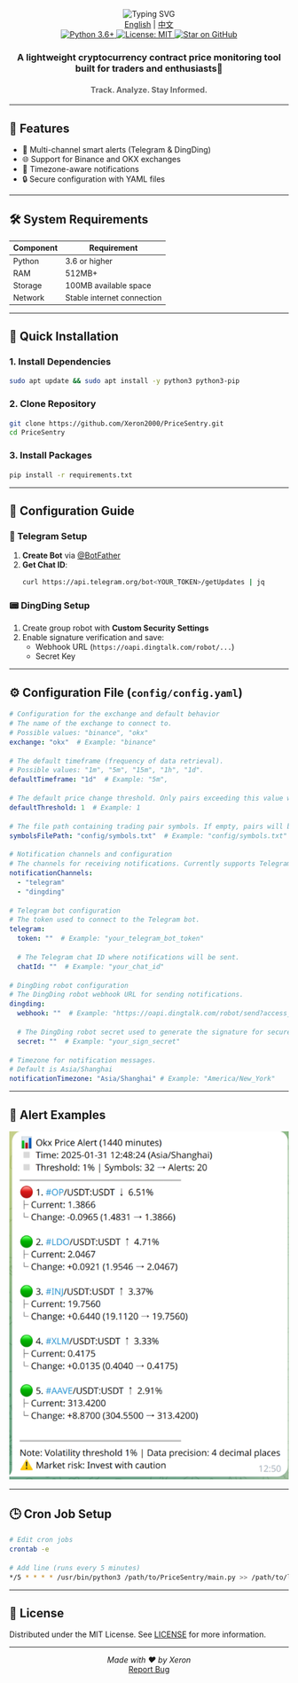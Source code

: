 <div align="center">
  <img src="https://readme-typing-svg.demolab.com?font=Fira+Code&size=34&pause=1000&center=true&vCenter=true&width=435&lines=PriceSentry" alt="Typing SVG">
</div>

<div align="center">
  <a href="README.md">English</a> | <a href="README_zh.md">中文</a>
</div>

<div align="center">
  <a href="https://www.python.org/">
    <img src="https://img.shields.io/badge/Python-3.6%2B-blue?logo=python&logoColor=white" alt="Python 3.6+">
  </a>
  <a href="LICENSE">
    <img src="https://img.shields.io/badge/License-MIT-green.svg" alt="License: MIT">
  </a>
  <a href="https://github.com/Xeron2000/PriceSentry/stargazers">
    <img src="https://img.shields.io/github/stars/Xeron2000/PriceSentry?style=social" alt="Star on GitHub">
  </a>
</div>

<h3 align="center">A lightweight cryptocurrency contract price monitoring tool built for traders and enthusiasts🚨</h3>
<h4 align="center" style="color: #666;">Track. Analyze. Stay Informed.</h4>

---

## 🌟 Features

- 🔔 Multi-channel smart alerts (Telegram & DingDing)
- 🌐 Support for Binance and OKX exchanges
- 📆 Timezone-aware notifications
- 🔒 Secure configuration with YAML files

---

## 🛠 System Requirements

| Component       | Requirement              |
|-----------------|--------------------------|
| Python          | 3.6 or higher            |
| RAM             | 512MB+                   |
| Storage         | 100MB available space    |
| Network         | Stable internet connection |

---

## 🚀 Quick Installation

### 1. Install Dependencies
```bash
sudo apt update && sudo apt install -y python3 python3-pip
```

### 2. Clone Repository
```bash
git clone https://github.com/Xeron2000/PriceSentry.git
cd PriceSentry
```

### 3. Install Packages
```bash
pip install -r requirements.txt
```

---

## 🔧 Configuration Guide

### 🤖 Telegram Setup
1. **Create Bot** via [@BotFather](https://t.me/BotFather)
2. **Get Chat ID**:
   ```bash
   curl https://api.telegram.org/bot<YOUR_TOKEN>/getUpdates | jq
   ```

### 📟 DingDing Setup
1. Create group robot with **Custom Security Settings**
2. Enable signature verification and save:
   - Webhook URL (`https://oapi.dingtalk.com/robot/...`)
   - Secret Key

---

## ⚙️ Configuration File (`config/config.yaml`)

```yaml
# Configuration for the exchange and default behavior
# The name of the exchange to connect to.
# Possible values: "binance", "okx"
exchange: "okx"  # Example: "binance"

# The default timeframe (frequency of data retrieval).
# Possible values: "1m", "5m", "15m", "1h", "1d".
defaultTimeframe: "1d"  # Example: "5m", 

# The default price change threshold. Only pairs exceeding this value will be notified.
defaultThreshold: 1  # Example: 1

# The file path containing trading pair symbols. If empty, pairs will be auto-retrieved.
symbolsFilePath: "config/symbols.txt"  # Example: "config/symbols.txt"

# Notification channels and configuration
# The channels for receiving notifications. Currently supports Telegram and DingDing.
notificationChannels: 
  - "telegram"
  - "dingding"

# Telegram bot configuration
# The token used to connect to the Telegram bot.
telegram:
  token: ""  # Example: "your_telegram_bot_token"
  
  # The Telegram chat ID where notifications will be sent.
  chatId: ""  # Example: "your_chat_id"

# DingDing robot configuration
# The DingDing robot webhook URL for sending notifications.
dingding:
  webhook: ""  # Example: "https://oapi.dingtalk.com/robot/send?access_token=your_access_token"
  
  # The DingDing robot secret used to generate the signature for secure notifications.
  secret: ""  # Example: "your_sign_secret"

# Timezone for notification messages.
# Default is Asia/Shanghai
notificationTimezone: "Asia/Shanghai" # Example: "America/New_York"

```

---

## 🔔 Alert Examples

<div style="text-align: center;">
  <img src="./img/tg.png" alt="Alert Examples">
</div>

---

## 🕒 Cron Job Setup

```bash
# Edit cron jobs
crontab -e

# Add line (runs every 5 minutes)
*/5 * * * * /usr/bin/python3 /path/to/PriceSentry/main.py >> /path/to/logs.txt 2>&1
```

---

## 📜 License

Distributed under the MIT License. See [LICENSE](LICENSE) for more information.

---

<p align="center">
  <em>Made with ❤️ by Xeron</em><br>
  <a href="https://github.com/Xeron2000/PriceSentry/issues">Report Bug</a>
</p>

